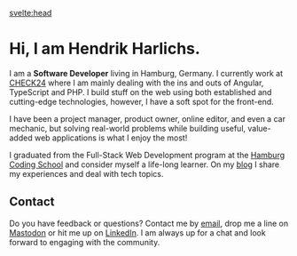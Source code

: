 <script>
	import { siteTitle } from '$lib/config';
	import { description } from '$lib/data';
</script>

<svelte:head>

<title>Home | { siteTitle }</title>
<meta data-key="description" name="description" content={description} />
<meta property="og:type" content="website" />
<meta property="og:title" content="Home | { siteTitle }" />
<meta property="og:description" content={description} />
<meta property="og:image" content="https://hendrikharlichs.de/share.png" />
<meta name="twitter:title" content="Home | { siteTitle }" />
<meta name="twitter:description" content={description} />
<meta name="twitter:image" content="https://hendrikharlichs.de/share.png" />
</svelte:head>

# Hi, I am Hendrik Harlichs.

I am a **Software Developer** living in Hamburg, Germany. I currently work at <a href="https://jobs.check24.de/" target="_blank" rel="external noopener noreferrer">CHECK24</a> where I am mainly dealing with the ins and outs of Angular, TypeScript and PHP. I build stuff on the web using both established and cutting-edge technologies, however, I have a soft spot for the front-end.

I have been a project manager, product owner, online editor, and even a car mechanic, but solving real-world problems while building useful, value-added web applications is what I enjoy the most!

I graduated from the Full-Stack Web Development program at the <a href="https://hamburgcodingschool.com/" target="_blank" rel="external noopener noreferrer">Hamburg Coding School</a> and consider myself a life-long learner. On my <a href="/notes">blog</a> I share my experiences and deal with tech topics.

## Contact

Do you have feedback or questions? Contact me by <a href="mailto:hi@hendrikharlichs.de" target="_blank" rel="external noopener noreferrer">email</a>, drop me a line on <a href="https://mas.to/@hendrik" target="_blank" rel="external me noopener noreferrer">Mastodon</a> or hit me up on <a href="https://www.linkedin.com/in/hendrikharlichs" target="_blank" rel="external noopener noreferrer">LinkedIn</a>. I am always up for a chat and look forward to engaging with the community.
